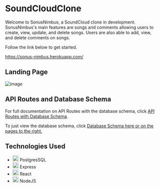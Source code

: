 # SoundCloudClone
Welcome to SonusNimbus, a SoundCloud clone in development. SonusNimbus's main features are songs and comments allowing users to create, view, update, and delete songs. Users are also able to add, view, and delete comments on songs.

Follow the link below to get started.

https://sonus-nimbus.herokuapp.com/

## Landing Page
![image](https://user-images.githubusercontent.com/60123981/187151729-00fc6b2d-2ed0-46f3-b235-81c4be00c29d.png)


## API Routes and Database Schema
For full documentation on API Routes with the database schema, click [API Routes with Database Schema](https://github.com/juanpunchman/SoundCloudClone/blob/main/backend/API-docs-SoundCloud.md).

To just view the database schema, click [Database Schema here or on the pages to the right.](https://github.com/juanpunchman/SoundCloudClone/wiki/Database-Schema)

## Technologies Used

* <img src="https://user-images.githubusercontent.com/60123981/187137781-0a1212e8-5ec4-4dd9-8020-f4de064b0ba0.svg" width="20"> PostgresSQL
* <img src="https://user-images.githubusercontent.com/60123981/187138428-44a78796-e2ec-4ec1-bf63-6e74a3b0ab1b.svg" width="20"> Express
* <img src="https://user-images.githubusercontent.com/60123981/187137950-ae685ce8-b20c-4ac9-a84d-b636fb8bcae5.svg" width="20"> React
* <img src="https://user-images.githubusercontent.com/60123981/187136616-22db5723-87da-453b-b9c8-bb1aaa415288.svg" width="20"> NodeJS

